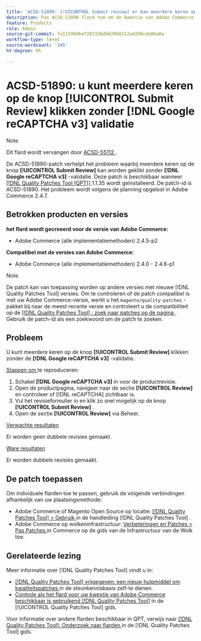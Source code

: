 ```yaml
---
title: 'ACSD-51890: [!UICONTROL Submit review] er kan meerdere keren op de knop worden geklikt.'
description: Pas ACSD-51890 flard toe om de kwestie van Adobe Commerce te bevestigen waar de [!UICONTROL Submit Review] knoop veelvoudige tijden zonder  [!DNL Google reCAPTCHA v3]  bevestiging kan worden geklikt.
feature: Products
role: Admin
source-git-commit: fe11599dbef283326db029b0312ad290cde0ba0a
workflow-type: tm+mt
source-wordcount: '345'
ht-degree: 0%

---
```


# ACSD-51890: u kunt meerdere keren op de knop **[!UICONTROL Submit Review]** klikken zonder **[!DNL Google reCAPTCHA v3]** validatie

>[!NOTE]
>
>Dit flard wordt vervangen door [ ACSD-55112 ](/help/tools/quality-patches-tool/patches-available-in-qpt/v1-1-42/acsd-55112-submit-review-button-can-be-clicked-multiple-times.md).

De ACSD-51890-patch verhelpt het probleem waarbij meerdere keren op de knop **[!UICONTROL Submit Review]** kan worden geklikt zonder **[!DNL Google reCAPTCHA v3]** -validatie. Deze patch is beschikbaar wanneer [[!DNL Quality Patches Tool (QPT)] ](https://experienceleague.adobe.com/en/docs/commerce-knowledge-base/kb/announcements/commerce-announcements/magento-quality-patches-released-new-tool-to-self-serve-quality-patches) 1.1.35 wordt geïnstalleerd. De patch-id is ACSD-51890. Het probleem wordt volgens de planning opgelost in Adobe Commerce 2.4.7.

## Betrokken producten en versies

**het flard wordt gecreeerd voor de versie van Adobe Commerce:**

* Adobe Commerce (alle implementatiemethoden) 2.4.5-p2

**Compatibel met de versies van Adobe Commerce:**

* Adobe Commerce (alle implementatiemethoden) 2.4.0 - 2.4.6-p1

>[!NOTE]
>
>De patch kan van toepassing worden op andere versies met nieuwe [!DNL Quality Patches Tool] versies. Om te controleren of de patch compatibel is met uw Adobe Commerce-versie, werkt u het `magento/quality-patches` -pakket bij naar de meest recente versie en controleert u de compatibiliteit op de [[!DNL Quality Patches Tool] : zoek naar patches op de pagina ](https://experienceleague.adobe.com/tools/commerce-quality-patches/index.html) . Gebruik de patch-id als een zoekwoord om de patch te zoeken.

## Probleem

U kunt meerdere keren op de knop **[!UICONTROL Submit Review]** klikken zonder de **[!DNL Google reCAPTCHA v3]** -validatie.

<u> Stappen om </u> te reproduceren:

1. Schakel **[!DNL Google reCAPTCHA v3]** in voor de productrevisie.
1. Open de productpagina, navigeer naar de sectie **[!UICONTROL Review]** en controleer of [!DNL reCAPTCHA] zichtbaar is.
1. Vul het revisieformulier in en klik zo snel mogelijk op de knop **[!UICONTROL Submit Review]** .
1. Open de sectie **[!UICONTROL Review]** via Beheer.

<u> Verwachte resultaten </u>

Er worden geen dubbele revisies gemaakt.

<u> Ware resultaten </u>

Er worden dubbele revisies gemaakt.

## De patch toepassen

Om individuele flarden toe te passen, gebruik de volgende verbindingen afhankelijk van uw plaatsingsmethode:

* Adobe Commerce of Magento Open Source op locatie: [[!DNL Quality Patches Tool]  > Gebruik ](</help/tools/quality-patches-tool/usage.md>) in de handleiding [!DNL Quality Patches Tool] .
* Adobe Commerce op wolkeninfrastructuur: [ Verbeteringen en Patches > Pas Patches ](https://experienceleague.adobe.com/docs/commerce-cloud-service/user-guide/develop/upgrade/apply-patches.html) in Commerce op de gids van de Infrastructuur van de Wolk toe.

## Gerelateerde lezing

Meer informatie over [!DNL Quality Patches Tool] vindt u in:

* [[!DNL Quality Patches Tool]  vrijgegeven: een nieuw hulpmiddel om kwaliteitspatches ](https://experienceleague.adobe.com/en/docs/commerce-knowledge-base/kb/announcements/commerce-announcements/magento-quality-patches-released-new-tool-to-self-serve-quality-patches) in de steunkennisbasis zelf-te dienen.
* [ Controle als het flard voor uw kwestie van Adobe Commerce beschikbaar is gebruikend  [!DNL Quality Patches Tool]](/help/tools/quality-patches-tool/patches-available-in-qpt/check-patch-for-magento-issue-with-magento-quality-patches.md) in de [!UICONTROL Quality Patches Tool] gids.


Voor informatie over andere flarden beschikbaar in QPT, verwijs naar [[!DNL Quality Patches Tool]: Onderzoek naar flarden ](<https://experienceleague.adobe.com/tools/commerce-quality-patches/index.html>) in de [!DNL Quality Patches Tool] gids.
